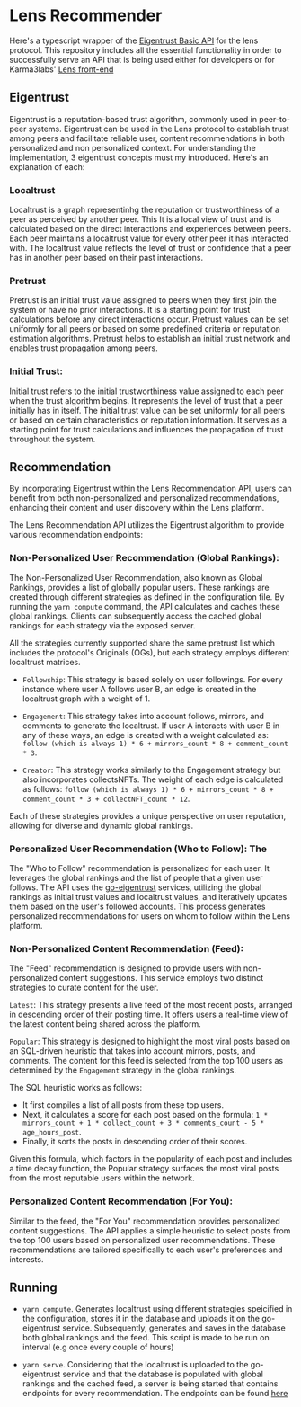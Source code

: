 # Lens Recommender

Here's a typescript wrapper of the [Eigentrust Basic API](https://k3l.io/docs/api/basic/v1/) for the lens protocol. This repository includes all the essential functionality in order to successfully serve an API that is being used either for developers or for Karma3labs' [Lens front-end](https://lens.k3l.io)

## Eigentrust

Eigentrust is a reputation-based trust algorithm, commonly used in peer-to-peer systems. Eigentrust can be used in the Lens protocol to establish trust among peers and facilitate reliable user, content recommendations in both personalized and non personalized context. For understanding the implementation, 3 eigentrust concepts must my introduced. Here's an explanation of each:

### Localtrust

Localtrust is a graph representinhg the reputation or trustworthiness of a peer as perceived by another peer. This It is a local view of trust and is calculated based on the direct interactions and experiences between peers. Each peer maintains a localtrust value for every other peer it has interacted with. The localtrust value reflects the level of trust or confidence that a peer has in another peer based on their past interactions.

### Pretrust

Pretrust is an initial trust value assigned to peers when they first join the system or have no prior interactions. It is a starting point for trust calculations before any direct interactions occur. Pretrust values can be set uniformly for all peers or based on some predefined criteria or reputation estimation algorithms. Pretrust helps to establish an initial trust network and enables trust propagation among peers.

### Initial Trust:

Initial trust refers to the initial trustworthiness value assigned to each peer
when the trust algorithm begins. It represents the level of trust that a peer
initially has in itself. The initial trust value can be set uniformly for all
peers or based on certain characteristics or reputation information. It serves
as a starting point for trust calculations and influences the propagation of
trust throughout the system.

## Recommendation

By incorporating Eigentrust within the Lens Recommendation API, users can
benefit from both non-personalized and personalized recommendations, enhancing
their content and user discovery within the Lens platform.

The Lens Recommendation API utilizes the Eigentrust algorithm to provide various
recommendation endpoints:

### Non-Personalized User Recommendation (Global Rankings):

The Non-Personalized User Recommendation, also known as Global Rankings, provides a list of globally popular users. These rankings are created through different strategies as defined in the configuration file. By running the `yarn compute` command, the API calculates and caches these global rankings. Clients can subsequently access the cached global rankings for each strategy via the exposed server.

All the strategies currently supported share the same pretrust list which includes the protocol's Originals (OGs), but each strategy employs different localtrust matrices.

- `Followship`: This strategy is based solely on user followings. For every instance where user A follows user B, an edge is created in the localtrust graph with a weight of 1.

- `Engagement`: This strategy takes into account follows, mirrors, and comments to generate the localtrust. If user A interacts with user B in any of these ways, an edge is created with a weight calculated as: `follow (which is always 1) * 6 + mirrors_count * 8 + comment_count * 3`.

- `Creator`: This strategy works similarly to the Engagement strategy but also incorporates collectsNFTs. The weight of each edge is calculated as follows: `follow (which is always 1) * 6 + mirrors_count * 8 + comment_count * 3 + collectNFT_count * 12`.

Each of these strategies provides a unique perspective on user reputation, allowing for diverse and dynamic global rankings.

### Personalized User Recommendation (Who to Follow): The

The "Who to Follow" recommendation is personalized for each user. It leverages
the global rankings and the list of people that a given user follows. The API
uses the [go-eigentrust](https://k3l.io/docs/api/basic/v1/) services, utilizing
the global rankings as initial trust values and localtrust values, and
iteratively updates them based on the user's followed accounts. This process
generates personalized recommendations for users on whom to follow within the
Lens platform.

### Non-Personalized Content Recommendation (Feed):

The "Feed" recommendation is designed to provide users with non-personalized content suggestions. This service employs two distinct strategies to curate content for the user.

`Latest`: This strategy presents a live feed of the most recent posts, arranged in descending order of their posting time. It offers users a real-time view of the latest content being shared across the platform.

`Popular`: This strategy is designed to highlight the most viral posts based on an SQL-driven heuristic that takes into account mirrors, posts, and comments. The content for this feed is selected from the top 100 users as determined by the `Engagement` strategy in the global rankings.

The SQL heuristic works as follows:

- It first compiles a list of all posts from these top users.
- Next, it calculates a score for each post based on the formula: `1 * mirrors_count + 1 * collect_count + 3 * comments_count - 5 * age_hours_post`.
- Finally, it sorts the posts in descending order of their scores.

Given this formula, which factors in the popularity of each post and includes a time decay function, the Popular strategy surfaces the most viral posts from the most reputable users within the network.

### Personalized Content Recommendation (For You):

Similar to the feed, the "For You" recommendation provides personalized content
suggestions. The API applies a simple heuristic to select posts from the top
100 users based on personalized user recommendations. These recommendations are
tailored specifically to each user's preferences and interests.

## Running

- `yarn compute`. Generates localtrust using different strategies speicified in the configuration, stores it in the database and uploads it on the go-eigentrust service. Subsequently, generates and saves in the database both global rankings and the feed. This script is made to be run on interval (e.g once every couple of hours)

- `yarn serve`. Considering that the localtrust is uploaded to the go-eigentrust service and that the database is populated with global rankings and the cached feed, a server is being started that contains endpoints for every recommendation. The endpoints can be found [here](https://openapi.lens.k3l.io)
